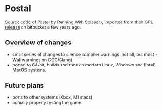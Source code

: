 # Postal

Source code of Postal by Running With Scissors, imported from their GPL [release](https://runningwithscissors.com/the-original-postal-has-been-made-open-source/) on bitbucket a few years ago.

## Overview of changes
- small series of changes to silence compiler warnings (not all, but most -Wall warnings on GCC/Clang)
- ported to 64-bit; builds and runs on modern Linux, Windows and (Intel) MacOS systems.

## Future plans
- ports to other systems (Xbox, M1 macs)
- actually properly testing the game.
